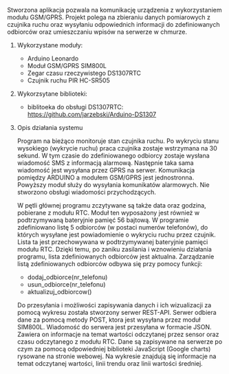 
Stworzona aplikacja pozwala na komunikację urządzenia z wykorzystaniem modułu GSM/GPRS. 
Projekt polega na zbieraniu danych pomiarowych z czujnika ruchu oraz wysyłaniu odpowiednich informacji do zdefiniowanych odbiorców oraz umieszczaniu wpisów na serwerze w chmurze.


1. Wykorzystane moduły:
	- Arduino Leonardo
	- Moduł GSM/GPRS SIM800L
	- Zegar czasu rzeczywistego DS1307RTC
	- Czujnik ruchu PIR HC-SR505
	
2. Wykorzsytane biblioteki:
	- biblitoeka do obsługi DS1307RTC: https://github.com/jarzebski/Arduino-DS1307
	

3. Opis działania systemu

   Program na bieżąco monitoruje stan czujnika ruchu. Po wykryciu stanu wysokiego (wykrycie ruchu) praca czujnika zostaje wstrzymana na 30 sekund. W tym czasie do zdefiniowanego odbiorcy zostaje wysłana wiadomość SMS z informacją alarmową. Następnie taka sama wiadomość jest wysyłana przez GPRS na serwer.
   Komunikacja pomiędzy ARDUINO a modułem GSM/GPRS jest jednostronna. Powyższy moduł służy do wysyłania komunikatów alarmowych. Nie stworzono obsługi wiadomości przychodzących. 
   
   W pętli głównej programu zczytywane są także data oraz godzina, pobierane z modułu RTC. Moduł ten wyposażony jest również w podtrzymywaną bateryjnie pamięć 56 bajtową. W programie zdefiniowano listę 5 odbiorców (w postaci numerów telefonów), do których wysyłane jest powiadomienie o wykryciu ruchu przez czujnik. Lista ta jest przechowywana w podtrzymywanej bateryjnie pamięci modułu RTC. Dzięki temu, po zaniku zasilania i wznowieniu działania programu, lista zdefiniowanych odbiorców jest aktualna.
   Zarządzanie listą zdefiniowanych odbiorców odbywa się przy pomocy funkcji:
	-	dodaj_odbiorce(nr_telefonu) 
	-	usun_odbiorce(nr_telefonu)  
	-	aktualizuj_odbiorcow()
   
   Do przesyłania i możliwości zapisywania danych i ich wizualizacji za pomocą wykresu została stworzony serwer REST-API. Serwer odbiera dane za pomocą metody POST, ktora jest wysyłana przez moduł SIM800L. Wiadomość do serwera jest przesyłana w formacie JSON. Zawiera on informacje na temat wartości odczytanej przez sensor oraz czasu odczytanego z modułu RTC. Dane są zapisywane na serwerze po czym za pomocą odpowiedniej biblioteki JavaScript (Google charts) rysowane na stronie webowej. Na wykresie znajdują się informacje na temat  odczytanej wartości, linii trendu oraz linii wartości średniej.
